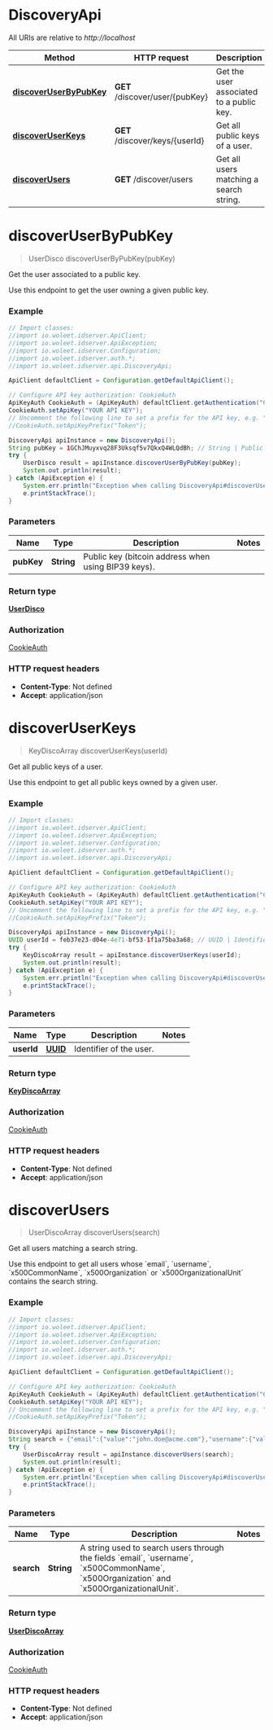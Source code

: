 # DiscoveryApi

All URIs are relative to *http://localhost*

Method | HTTP request | Description
------------- | ------------- | -------------
[**discoverUserByPubKey**](DiscoveryApi.md#discoverUserByPubKey) | **GET** /discover/user/{pubKey} | Get the user associated to a public key.
[**discoverUserKeys**](DiscoveryApi.md#discoverUserKeys) | **GET** /discover/keys/{userId} | Get all public keys of a user.
[**discoverUsers**](DiscoveryApi.md#discoverUsers) | **GET** /discover/users | Get all users matching a search string.


<a name="discoverUserByPubKey"></a>
# **discoverUserByPubKey**
> UserDisco discoverUserByPubKey(pubKey)

Get the user associated to a public key.

Use this endpoint to get the user owning a given public key. 

### Example
```java
// Import classes:
//import io.woleet.idserver.ApiClient;
//import io.woleet.idserver.ApiException;
//import io.woleet.idserver.Configuration;
//import io.woleet.idserver.auth.*;
//import io.woleet.idserver.api.DiscoveryApi;

ApiClient defaultClient = Configuration.getDefaultApiClient();

// Configure API key authorization: CookieAuth
ApiKeyAuth CookieAuth = (ApiKeyAuth) defaultClient.getAuthentication("CookieAuth");
CookieAuth.setApiKey("YOUR API KEY");
// Uncomment the following line to set a prefix for the API key, e.g. "Token" (defaults to null)
//CookieAuth.setApiKeyPrefix("Token");

DiscoveryApi apiInstance = new DiscoveryApi();
String pubKey = 1GChJMuyxvq28F3Uksqf5v7QkxQ4WLQdBh; // String | Public key (bitcoin address when using BIP39 keys).
try {
    UserDisco result = apiInstance.discoverUserByPubKey(pubKey);
    System.out.println(result);
} catch (ApiException e) {
    System.err.println("Exception when calling DiscoveryApi#discoverUserByPubKey");
    e.printStackTrace();
}
```

### Parameters

Name | Type | Description  | Notes
------------- | ------------- | ------------- | -------------
 **pubKey** | **String**| Public key (bitcoin address when using BIP39 keys). |

### Return type

[**UserDisco**](UserDisco.md)

### Authorization

[CookieAuth](../README.md#CookieAuth)

### HTTP request headers

 - **Content-Type**: Not defined
 - **Accept**: application/json

<a name="discoverUserKeys"></a>
# **discoverUserKeys**
> KeyDiscoArray discoverUserKeys(userId)

Get all public keys of a user.

Use this endpoint to get all public keys owned by a given user. 

### Example
```java
// Import classes:
//import io.woleet.idserver.ApiClient;
//import io.woleet.idserver.ApiException;
//import io.woleet.idserver.Configuration;
//import io.woleet.idserver.auth.*;
//import io.woleet.idserver.api.DiscoveryApi;

ApiClient defaultClient = Configuration.getDefaultApiClient();

// Configure API key authorization: CookieAuth
ApiKeyAuth CookieAuth = (ApiKeyAuth) defaultClient.getAuthentication("CookieAuth");
CookieAuth.setApiKey("YOUR API KEY");
// Uncomment the following line to set a prefix for the API key, e.g. "Token" (defaults to null)
//CookieAuth.setApiKeyPrefix("Token");

DiscoveryApi apiInstance = new DiscoveryApi();
UUID userId = feb37e23-d04e-4e71-bf53-1f1a75ba3a68; // UUID | Identifier of the user.
try {
    KeyDiscoArray result = apiInstance.discoverUserKeys(userId);
    System.out.println(result);
} catch (ApiException e) {
    System.err.println("Exception when calling DiscoveryApi#discoverUserKeys");
    e.printStackTrace();
}
```

### Parameters

Name | Type | Description  | Notes
------------- | ------------- | ------------- | -------------
 **userId** | [**UUID**](.md)| Identifier of the user. |

### Return type

[**KeyDiscoArray**](KeyDiscoArray.md)

### Authorization

[CookieAuth](../README.md#CookieAuth)

### HTTP request headers

 - **Content-Type**: Not defined
 - **Accept**: application/json

<a name="discoverUsers"></a>
# **discoverUsers**
> UserDiscoArray discoverUsers(search)

Get all users matching a search string.

Use this endpoint to get all users whose &#x60;email&#x60;, &#x60;username&#x60;, &#x60;x500CommonName&#x60;, &#x60;x500Organization&#x60; or &#x60;x500OrganizationalUnit&#x60; contains the search string. 

### Example
```java
// Import classes:
//import io.woleet.idserver.ApiClient;
//import io.woleet.idserver.ApiException;
//import io.woleet.idserver.Configuration;
//import io.woleet.idserver.auth.*;
//import io.woleet.idserver.api.DiscoveryApi;

ApiClient defaultClient = Configuration.getDefaultApiClient();

// Configure API key authorization: CookieAuth
ApiKeyAuth CookieAuth = (ApiKeyAuth) defaultClient.getAuthentication("CookieAuth");
CookieAuth.setApiKey("YOUR API KEY");
// Uncomment the following line to set a prefix for the API key, e.g. "Token" (defaults to null)
//CookieAuth.setApiKeyPrefix("Token");

DiscoveryApi apiInstance = new DiscoveryApi();
String search = {"email":{"value":"john.doe@acme.com"},"username":{"value":"johndoe"},"x500CommonName":{"value":"John Doe"},"x500Organization":{"value":"Acme corp"},"x500OrganizationalUnit":{"value":"Business unit"}}; // String | A string used to search users through the fields `email`, `username`, `x500CommonName`, `x500Organization` and `x500OrganizationalUnit`.
try {
    UserDiscoArray result = apiInstance.discoverUsers(search);
    System.out.println(result);
} catch (ApiException e) {
    System.err.println("Exception when calling DiscoveryApi#discoverUsers");
    e.printStackTrace();
}
```

### Parameters

Name | Type | Description  | Notes
------------- | ------------- | ------------- | -------------
 **search** | **String**| A string used to search users through the fields &#x60;email&#x60;, &#x60;username&#x60;, &#x60;x500CommonName&#x60;, &#x60;x500Organization&#x60; and &#x60;x500OrganizationalUnit&#x60;. |

### Return type

[**UserDiscoArray**](UserDiscoArray.md)

### Authorization

[CookieAuth](../README.md#CookieAuth)

### HTTP request headers

 - **Content-Type**: Not defined
 - **Accept**: application/json

